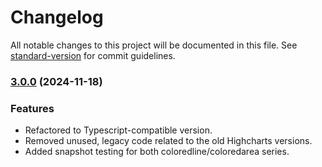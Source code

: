 # Changelog

All notable changes to this project will be documented in this file. See [standard-version](https://github.com/conventional-changelog/standard-version) for commit guidelines.

### [3.0.0](https://github.com/blacklabel/multicolor_series/pull/44) (2024-11-18)

### Features

* Refactored to Typescript-compatible version.
* Removed unused, legacy code related to the old Highcharts versions.
* Added snapshot testing for both coloredline/coloredarea series.